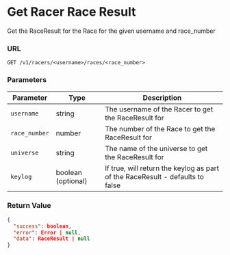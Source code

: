 # Get Racer Race Result

Get the RaceResult for the Race for the given username and race_number

### URL

`GET /v1/racers/<username>/races/<race_number>`

### Parameters

| Parameter     | Type               | Description                                                                   |
|---------------|--------------------|-------------------------------------------------------------------------------|
| `username`    | string             | The username of the Racer to get the RaceResult for                           |
| `race_number` | number             | The number of the Race to get the RaceResult for                              |
| `universe`    | string             | The name of the universe to get the RaceResult for                            |
| `keylog`      | boolean (optional) | If true, will return the keylog as part of the RaceResult - defaults to false |

### Return Value

```json
{
  "success": boolean,
  "error": Error | null,
  "data": RaceResult | null
}
```